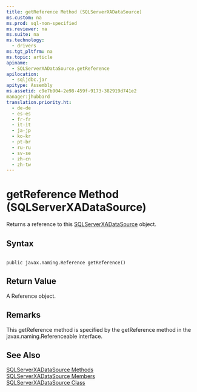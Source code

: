 ```yaml
---
title: getReference Method (SQLServerXADataSource)
ms.custom: na
ms.prod: sql-non-specified
ms.reviewer: na
ms.suite: na
ms.technology: 
  - drivers
ms.tgt_pltfrm: na
ms.topic: article
apiname: 
  - SQLServerXADataSource.getReference
apilocation: 
  - sqljdbc.jar
apitype: Assembly
ms.assetid: c9e7b904-2e98-459f-9173-382919d741e2
manager:jhubbard
translation.priority.ht: 
  - de-de
  - es-es
  - fr-fr
  - it-it
  - ja-jp
  - ko-kr
  - pt-br
  - ru-ru
  - sv-se
  - zh-cn
  - zh-tw
---
```

# getReference Method (SQLServerXADataSource)
  Returns a reference to this [SQLServerXADataSource](../content/SQLServerXADataSource-Class.md) object.  
  
## Syntax  
  
```  
  
public javax.naming.Reference getReference()  
```  
  
## Return Value  
 A Reference object.  
  
## Remarks  
 This getReference method is specified by the getReference method in the javax.naming.Referenceable interface.  
  
## See Also  
 [SQLServerXADataSource Methods](../content/SQLServerXADataSource-Methods.md)   
 [SQLServerXADataSource Members](../content/SQLServerXADataSource-Members.md)   
 [SQLServerXADataSource Class](../content/SQLServerXADataSource-Class.md)  
  
  